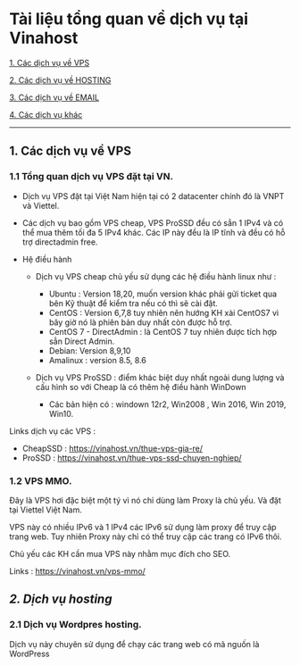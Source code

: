 # **Tài liệu tổng quan về dịch vụ tại Vinahost**
[1. Các dịch vụ về VPS](#VPS)

[2. Các dịch vụ về HOSTING](#hosting)

[3. Các dịch vụ về EMAIL](#email)

[4. Các dịch vụ khác](#other)

---
## **1. Các dịch vụ về VPS**
### 1.1 Tổng quan dịch vụ VPS đặt tại VN.
- Dịch vụ VPS đặt tại Việt Nam hiện tại có 2 datacenter chính đó là VNPT và Viettel.
- Các dịch vụ bao gồm VPS cheap, VPS ProSSD đều có sẳn 1 IPv4 và có thể mua thêm tối đa 5 IPv4 khác. Các IP này đều là IP tĩnh và đều có hỗ trợ directadmin free.

- Hệ điều hành 
  + Dịch vụ VPS cheap chủ yếu sử dụng các hệ điều hành linux như :

    * Ubuntu : Version 18,20, muốn version khác phải gửi ticket qua bên Kỹ thuật để kiểm tra nếu có thì sẽ cài đặt.
    * CentOS : Version 6,7,8 tuy nhiên nên hướng KH xài CentOS7 vì bây giờ nó là phiên bản duy nhất còn được hỗ trợ.
    * CentOS 7 - DirectAdmin : là CentOS 7 tuy nhiên được tích hợp sẳn Direct Admin.
    * Debian: Version 8,9,10
    * Amalinux : version 8.5, 8.6
  + Dịch vụ VPS ProSSD :  điểm khác biệt duy nhất ngoài dung lượng và cấu hình so với Cheap là có thêm hệ điều hành WinDown
    * Các bản hiện có : windown 12r2, Win2008 , Win 2016, Win 2019, Win10.

Links dịch vụ các VPS : 
- CheapSSD : https://vinahost.vn/thue-vps-gia-re/
- ProSSD : https://vinahost.vn/thue-vps-ssd-chuyen-nghiep/
### 1.2 VPS MMO.
Đây là VPS hơi đặc biệt một tý vì nó chỉ dùng làm Proxy là chủ yếu. Và đặt tại Viettel Việt Nam.

VPS này có nhiều IPv6 và 1 IPv4 các IPv6 sử dụng làm proxy để truy cập trang web. Tuy nhiên Proxy này chỉ có thể truy cập các trang có IPv6 thôi.

Chủ yếu các KH cần mua VPS này nhằm mục đích cho SEO.

Links : https://vinahost.vn/vps-mmo/
## ***2. Dịch vụ hosting***
### 2.1 Dịch vụ Wordpres hosting.
Dịch vụ này chuyên sử dụng để chạy các trang web có mã nguốn là WordPress
